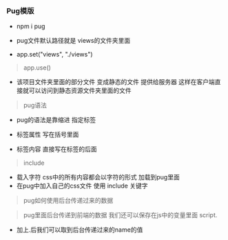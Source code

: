### Pug模版
- npm i pug

- pug文件默认路径就是 views的文件夹里面 
-  app.set("views", "./views")


> app.use()
- 该项目文件夹里面的部分文件 变成静态的文件 提供给服务器 这样在客户端直接就可以访问到静态资源文件夹里面的文件
<!-- 
  我们可以 npm i bootstrap
  然后将 node_modules / bootstrap 设置为静态资源文件夹
  这样前端就能访问到这个文件夹中的文件

  app.use(express.static("/lib/bootstrap", "node_modules/bootstrap/dist"))


  前端可以通过 /lib/bootstrap 这个路径 访问到 node_modules/bootstrap/dist 这个路径里面的资源
 -->

<!-- 
  | - views
    - index.pug

  // 将模板引擎设置为 pug
  app.set("view engine", "pug")

  // 设置模板存放目录为 views文件夹
  app.set('views', path.join(__dirname, 'views'));
  app.set("views", "./views")

  // 设置服务器端的静态资源文件夹 让前端通过 /lib/bootstrap 路径访问到bootstrap
  app.use("/lib/bootstrap", express.static("node_modules/bootstrap/dist"))

  app.get("/", (req, res) => {
    res.render("index")
  })
 -->


> pug语法
- pug的语法是靠缩进 指定标签
<!-- 
  html
    head
      title Home

      // 这里通过 /lib/bootstrap 路径 引入服务器端的文件
      link(rel="stylesheet" href="/lib/bootstrap/css/bootstrap.min.css")
      script(src="/lib/bootstrap/js/bootstrap.js")

      style

  body
    div
      h3
 -->

- 标签属性 写在括号里面
<!-- 
  div(class="box")
 -->

- 标签内容 直接写在标签的后面
<!-- 
  h3 内容
 -->

> include
- 载入字符 css中的所有内容都会以字符的形式 加载到pug里面
- 在pug中加入自己的css文件 使用 include 关键字
<!-- 
  style
    include style.css

  scrip
    include script.js
 -->


> pug如何使用后台传递过来的数据
<!-- 
  const data = {
    name: "sam"
  }
  res.render("index", data)


  pug模板中使用 #{name}
 -->  


 > pug里面后台传递到前端的数据 我们还可以保存在js中的变量里面
 > script.
- 加上.后我们可以取到后台传递过来的name的值
 <!-- 
  script.
    const name = #{name}
  --> 